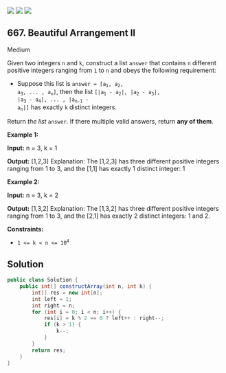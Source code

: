 [![](https://img.shields.io/github/stars/javadev/LeetCode-in-Java?label=Stars&style=flat-square)](https://github.com/javadev/LeetCode-in-Java)
[![](https://img.shields.io/github/forks/javadev/LeetCode-in-Java?label=Fork%20me%20on%20GitHub%20&style=flat-square)](https://github.com/javadev/LeetCode-in-Java/fork)
[![](https://img.shields.io/badge/-LeetCode%20in%20Kotlin-blue?style=flat-square)](https://github.com/javadev/LeetCode-in-Kotlin)

## 667\. Beautiful Arrangement II

Medium

Given two integers `n` and `k`, construct a list `answer` that contains `n` different positive integers ranging from `1` to `n` and obeys the following requirement:

*   Suppose this list is <code>answer = [a<sub>1</sub>, a<sub>2</sub>, a<sub>3</sub>, ... , a<sub>n</sub>]</code>, then the list <code>[|a<sub>1</sub> - a<sub>2</sub>|, |a<sub>2</sub> - a<sub>3</sub>|, |a<sub>3</sub> - a<sub>4</sub>|, ... , |a<sub>n-1</sub> - a<sub>n</sub>|]</code> has exactly `k` distinct integers.

Return _the list_ `answer`. If there multiple valid answers, return **any of them**.

**Example 1:**

**Input:** n = 3, k = 1

**Output:** [1,2,3] Explanation: The [1,2,3] has three different positive integers ranging from 1 to 3, and the [1,1] has exactly 1 distinct integer: 1

**Example 2:**

**Input:** n = 3, k = 2

**Output:** [1,3,2] Explanation: The [1,3,2] has three different positive integers ranging from 1 to 3, and the [2,1] has exactly 2 distinct integers: 1 and 2.

**Constraints:**

*   <code>1 <= k < n <= 10<sup>4</sup></code>

## Solution

```java
public class Solution {
    public int[] constructArray(int n, int k) {
        int[] res = new int[n];
        int left = 1;
        int right = n;
        for (int i = 0; i < n; i++) {
            res[i] = k % 2 == 0 ? left++ : right--;
            if (k > 1) {
                k--;
            }
        }
        return res;
    }
}
```
